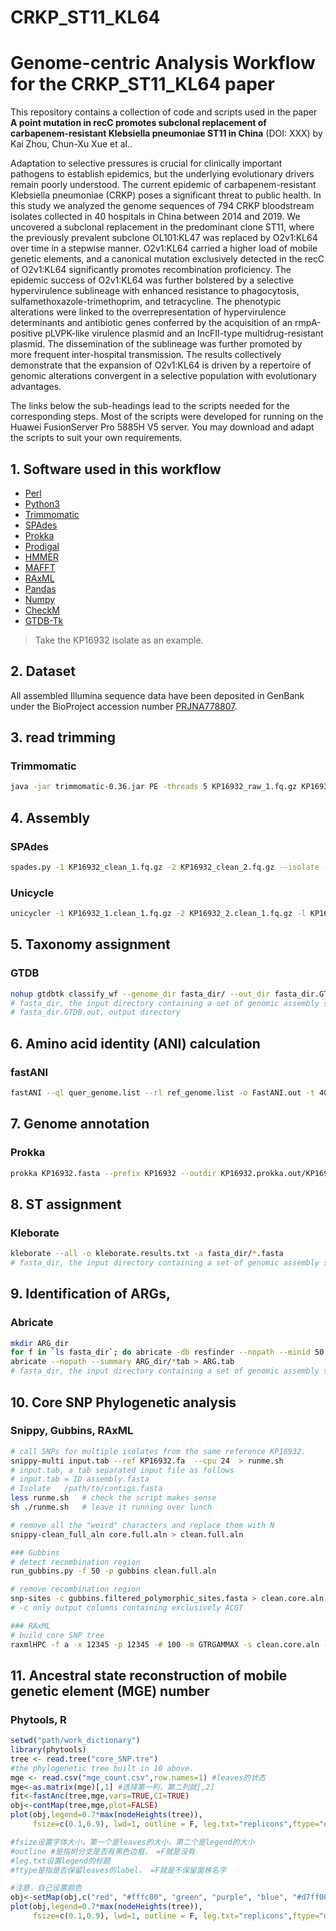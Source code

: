 # CRKP_ST11_KL64
# Genome-centric Analysis Workflow for the CRKP_ST11_KL64 paper

This repository contains a collection of code and scripts used in the paper **A point mutation in recC promotes subclonal replacement of carbapenem-resistant Klebsiella pneumoniae ST11 in China** (DOI: XXX) by Kai Zhou, Chun-Xu Xue et al..

Adaptation to selective pressures is crucial for clinically important pathogens to establish epidemics, but the underlying evolutionary drivers remain poorly understood. The current epidemic of carbapenem-resistant Klebsiella pneumoniae (CRKP) poses a significant threat to public health. In this study we analyzed the genome sequences of 794 CRKP bloodstream isolates collected in 40 hospitals in China between 2014 and 2019. We uncovered a subclonal replacement in the predominant clone ST11, where the previously prevalent subclone OL101:KL47 was replaced by O2v1:KL64 over time in a stepwise manner. O2v1:KL64 carried a higher load of mobile genetic elements, and a canonical mutation exclusively detected in the recC of O2v1:KL64 significantly promotes recombination proficiency. The epidemic success of O2v1:KL64 was further bolstered by a selective hypervirulence sublineage with enhanced resistance to phagocytosis, sulfamethoxazole-trimethoprim, and tetracycline. The phenotypic alterations were linked to the overrepresentation of hypervirulence determinants and antibiotic genes conferred by the acquisition of an rmpA-positive pLVPK-like virulence plasmid and an IncFII-type multidrug-resistant plasmid. The dissemination of the sublineage was further promoted by more frequent inter-hospital transmission. The results collectively demonstrate that the expansion of O2v1:KL64 is driven by a repertoire of genomic alterations convergent in a selective population with evolutionary advantages.

The links below the sub-headings lead to the scripts needed for the corresponding steps. Most of the scripts were developed for running on the Huawei FusionServer Pro 5885H V5 server. You may download and adapt the scripts to suit your own requirements.

## 1. Software used in this workflow

- [Perl](https://www.perl.org/)
- [Python3](https://www.python.org/)
- [Trimmomatic](https://github.com/timflutre/trimmomatic)
- [SPAdes](https://github.com/ablab/spades)
- [Prokka](https://github.com/tseemann/prokka)
- [Prodigal](https://github.com/hyattpd/Prodigal)
- [HMMER](http://hmmer.org/)
- [MAFFT](https://mafft.cbrc.jp/alignment/software/)
- [RAxML](https://evomics.org/learning/phylogenetics/raxml/)
- [Pandas](https://pandas.pydata.org/)
- [Numpy](https://numpy.org/)
- [CheckM](https://ecogenomics.github.io/CheckM/)
- [GTDB-Tk](https://github.com/Ecogenomics/GTDBTk)

>Take the KP16932 isolate as an example.

## 2. Dataset
All assembled Illumina sequence data have been deposited in GenBank under the BioProject accession number [PRJNA778807](https://www.ncbi.nlm.nih.gov/bioproject/PRJNA778807).

## 3. read trimming
### Trimmomatic
```bash
java -jar trimmomatic-0.36.jar PE -threads 5 KP16932_raw_1.fq.gz KP16932_raw_2.fq.gz KP16932_clean_1.fq.gz KP16932__unpaired_1.fq.gz KP16932_clean_2.fq.gz KP16932__unpaired_2.fq.gz
```

## 4. Assembly
### SPAdes
```bash
spades.py -1 KP16932_clean_1.fq.gz -2 KP16932_clean_2.fq.gz --isolate --cov-cutoff auto -o KP16932.fasta
```
### Unicycle
```bash
unicycler -1 KP16932_1.clean_1.fq.gz -2 KP16932_2.clean_1.fq.gz -l KP16932.nanopore.fq.gz -o KP16932.unicycle.fasta
```

## 5. Taxonomy assignment
### GTDB
```bash
nohup gtdbtk classify_wf --genome_dir fasta_dir/ --out_dir fasta_dir.GTDB.out --extension fasta &
# fasta_dir, the input directory containing a set of genomic assembly sequences.
# fasta_dir.GTDB.out, output directory
```
## 6. Amino acid identity (ANI) calculation
### fastANI
```bash
fastANI --ql quer_genome.list --rl ref_genome.list -o FastANI.out -t 40
```

## 7. Genome annotation
### Prokka
```bash
prokka KP16932.fasta --prefix KP16932 --outdir KP16932.prokka.out/KP16932 --compliant
```

## 8. ST assignment
### Kleborate
```bash
kleborate --all -o kleborate.results.txt -a fasta_dir/*.fasta
# fasta_dir, the input directory containing a set of genomic assembly sequences.
```

## 9. Identification of ARGs,
### Abricate
```bash
mkdir ARG_dir
for f in `ls fasta_dir`; do abricate -db resfinder --nopath --minid 50 --mincov 70 --quiet fasta_dir/${f} > ARG_dir/${f%%.fasta}.tab; done
abricate --nopath --summary ARG_dir/*tab > ARG.tab
# fasta_dir, the input directory containing a set of genomic assembly sequences.
```

## 10. Core SNP Phylogenetic analysis
### Snippy, Gubbins, RAxML
```bash
# call SNPs for multiple isolates from the same reference KP16932.
snippy-multi input.tab --ref KP16932.fa  --cpu 24  > runme.sh
# input.tab, a tab separated input file as follows
# input.tab = ID assembly.fasta
# Isolate	/path/to/contigs.fasta
less runme.sh   # check the script makes sense
sh ./runme.sh   # leave it running over lunch

# remove all the "weird" characters and replace them with N
snippy-clean_full_aln core.full.aln > clean.full.aln 

### Gubbins
# detect recombination region
run_gubbins.py -f 50 -p gubbins clean.full.aln

# remove recombination region
snp-sites -c gubbins.filtered_polymorphic_sites.fasta > clean.core.aln
# -c only output columns containing exclusively ACGT

### RAxML
# build core SNP tree
raxmlHPC -f a -x 12345 -p 12345 -# 100 -m GTRGAMMAX -s clean.core.aln -n tree
```

## 11. Ancestral state reconstruction of mobile genetic element (MGE) number
### Phytools, R
```R
setwd("path/work_dictionary")
library(phytools)
tree <- read.tree("core_SNP.tre")
#the phylogenetic tree built in 10 above.
mge <- read.csv("mge_count.csv",row.names=1) #leaves的状态
mge<-as.matrix(mge)[,1] #选择第一列，第二列就[,2]
fit<-fastAnc(tree,mge,vars=TRUE,CI=TRUE)
obj<-contMap(tree,mge,plot=FALSE)
plot(obj,legend=0.7*max(nodeHeights(tree)),
     fsize=c(0.1,0.9), lwd=1, outline = F, leg.txt="replicons",ftype="off")

#fsize设置字体大小，第一个是leaves的大小，第二个是legend的大小
#outline #是指树分支是否有黑色边框， =F就是没有
#leg.txt设置legend的标题
#ftype是指是否保留leaves的label， =F就是不保留菌株名字

#注意，自己设置颜色
obj<-setMap(obj,c("red", "#fffc00", "green", "purple", "blue", "#d7ff00", "black"))
plot(obj,legend=0.7*max(nodeHeights(tree)),
     fsize=c(0.1,0.9), lwd=1, outline = F, leg.txt="replicons",ftype="off")
```
